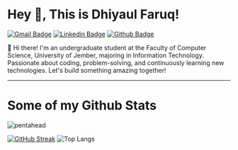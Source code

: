 # Hey 👋, This is Dhiyaul Faruq!
[![Gmail Badge](https://img.shields.io/badge/Dhiyaaf19@gmail.com-143?style=for-the-badge&logo=gmail&logoColor=black&color=black&labelColor=darkorchid&link=mailto:dhiyaaf19@gmail.com)](mailto:dhiyaaf19@gmail.com) 
[![Linkedin Badge](https://img.shields.io/badge/Dhiyaul%20Faruq-%230077B5.svg?style=for-the-badge&logo=linkedin&logoColor=black&color=black&labelColor=darkorchid&link=https://www.linkedin.com/in/dhiyaulfaruq/)](https://www.linkedin.com/in/dhiyaulfaruq/) 
[![Github Badge](https://img.shields.io/badge/Pentahead-%23121011.svg?style=for-the-badge&logo=github&logoColor=black&color=black&labelColor=darkorchid&link=https://github.com/pentahead/)](https://www.github.com/pentahead/)

<p align='left'>👋 Hi there! I'm an undergraduate student at the Faculty of Computer Science, University of Jember, majoring in Information Technology. Passionate about coding, problem-solving, and continuously learning new technologies. Let's build something amazing together!</p>

---

# Some of my Github Stats
<p align='left'> <img src='https://komarev.com/ghpvc/?username=pentahead&style=flat-square&color=blueviolet' alt='pentahead' /> </p>

[![GitHub Streak](https://streak-stats.demolab.com?user=pentahead&theme=midnight-purple&hide_border=true)](https://git.io/streak-stats)
![Top Langs](https://github-readme-stats.vercel.app/api/top-langs/?username=pentahead&theme=midnight-purple&show_icons=true&layout=compact&hide_border=true&langs_count=8&size_weight=0.5&count_weight=0.5)




